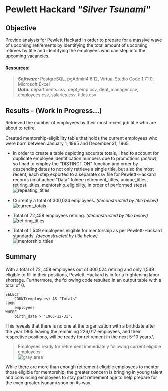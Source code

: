 # Pewlett Hackard  *"Silver Tsunami"*

## Objective

Provide analysis for Pewlett Hackard in order to prepare for a massive wave of upcoming retirements by identifying the total amount of upcoming retirees by title and identifying the employees who can step into the upcoming vacancies.


#### Resources:

>***Software:*** PostgreSQL, pgAdmin4 6.12, Virtual Studio Code 1.71.0, Microsoft Excel\
>***Data:*** departments.csv, dept_emp.csv, dept_manager.csv, employees.csv, salaries.csv, titles.csv


## Results - (Work In Progress...)

Retrieved the number of employees by their most recent job title who are about to retire.

Created mentorship-eligibility table that holds the current employees who were born between January 1, 1965 and December 31, 1965.

* In order to create a table depicting accurate totals, I had to account for duplicate employee identification numbers due to promotions *(below)*, so I had to employ the "DISTINCT ON" function and order by descending dates to not only retrieve a single title, but also the most recent, each step exported to a separate csv file for Pewlett-Hackard records (in attached "Data" folder: retirement_titles, unique_titles, retiring_titles, mentorship_eligibility, in order of performed steps).\
![repeating_titles](https://user-images.githubusercontent.com/108758105/189481684-6b6c2cb8-a1ef-4e3e-90ab-2ad8b0a13510.png)

* Currently a total of 300,024 employees. *(deconstructed by title below)*\
![current_totals](https://user-images.githubusercontent.com/108758105/189483780-f6f015e0-a79e-4ed4-b61e-fbd02423985f.png)


* Total of 72,458 employees retiring. *(deconstructed by title below)*\
![retiring_titles](https://user-images.githubusercontent.com/108758105/189444696-21ae74cb-92db-47f5-bc46-8dc6e4860219.png)

* Total of 1,549 employees eligible for mentorship as per Pewlett-Hackard standards. *(deconstructed by title below)*\
![mentorship_titles](https://user-images.githubusercontent.com/108758105/189445068-72e9fb47-10e7-4e28-8f6b-99fadf7e6ca5.png)



## Summary

With a total of 72, 458 employees out of 300,024 retiring and only 1,549 eligible to fill in their positions, Pewlett-Hackard is in for a frightening labor shortage. Furthermore, the following code resulted in an output table with a total of 0.
~~~~
SELECT
    COUNT(employees) AS "Totals"
FROM
    employees
WHERE
    birth_date > '1965-12-31';
~~~~

This reveals that there is no one at the organization with a birthdate after the year 1965 leaving the remaining 226,017 employees, and their respective positions, will be ready for retirement in the next 5-10 years.\

>Employees ready for retirement immediately following current eligible employees:\
![gray_area](https://user-images.githubusercontent.com/108758105/189485096-a361e6c6-8942-4a07-8635-2254135773c6.png)

While there are more than enough retirement eligible employees to mentor those eligible for mentorship, the greater concern is bringing in young talent and convincing employees to stay past retirement age to help prepare for the even greater tsunami soon on its way.

